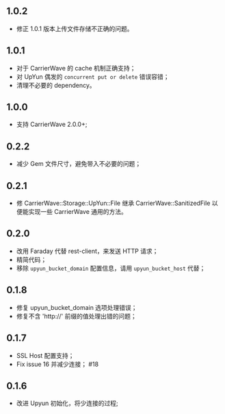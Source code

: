 ## 1.0.2

- 修正 1.0.1 版本上传文件存储不正确的问题。

## 1.0.1

- 对于 CarrierWave 的 cache 机制正确支持；
- 对 UpYun 偶发的 `concurrent put or delete` 错误容错；
- 清理不必要的 dependency。

## 1.0.0

- 支持 CarrierWave 2.0.0+;

## 0.2.2

- 减少 Gem 文件尺寸，避免带入不必要的问题；

## 0.2.1

- 修 CarrierWave::Storage::UpYun::File 继承 CarrierWave::SanitizedFile 以便能实现一些 CarrierWave 通用的方法。

## 0.2.0

- 改用 Faraday 代替 rest-client，来发送 HTTP 请求；
- 精简代码；
- 移除 `upyun_bucket_domain` 配置信息，请用 `upyun_bucket_host` 代替；

## 0.1.8

- 修复 upyun_bucket_domain 选项处理错误；
- 修复不含 'http://' 前缀的值处理出错的问题；

## 0.1.7

- SSL Host 配置支持；
- Fix issue 16 并减少连接； #18

## 0.1.6

- 改进 Upyun 初始化，将少连接的过程;
